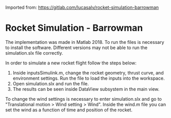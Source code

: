 Imported from: https://gitlab.com/lucasalv/rocket-simulation-barrowman

# Rocket Simulation - Barrowman

The implementation was made in Matlab 2018. To run the files is necessary to install the software. Different versions may not be able to run the simulation.slx file correctly.

In order to simulate a new rocket flight follow the steps below:

  1. Inside inputsSimulink.m, change the rocket geometry, thrust curve, and environment settings. Run the file to load the inputs into the workspace.
  2. Open simulation.slx and run the file.
  3. The results can be seen inside DataView subsystem in the main view.

To change the wind settings is necessary to enter simulation.slx and go to "Translational motion > Wind setting > Wind". Inside the wind.m file you can set the wind as a function of time and position of the rocket.
